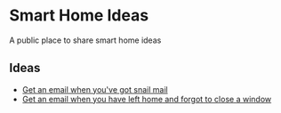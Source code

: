 # Smart Home Ideas

A public place to share smart home ideas

## Ideas

- [Get an email when you've got snail mail](GetAnEmailWhenYouveGotSnailMail/README.md)
- [Get an email when you have left home and forgot to close a window](GetAnEmailWhenYouHaveLeftHomeAndForgotToCloseAWindow/README.md)
